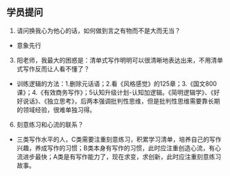 
## 学员提问

1. 请问换我心为他心的话，如何做到言之有物而不是大而无当？
  - 意象先行
3. 阳老师，我最大的困惑是：清单式写作明明可以很清晰地表达出来，不用清单式写作反而让人看不懂了？
  - 训练逻辑的方法：1.删除元话语；2.看《风格感觉》的125章；3.《国文800课》；4.《有效商务写作》；5认知升级计划-认知加逻辑。《简明逻辑学》、《好好说话》、《独立思考》，后两本强调批判性思维，但是批判性思维需要靠长期的领域经验，很难单独习得。
6. 刻意练习和心流的联系？
  - 三类写作水平的人，C类需要注重刻意练习，积累学习清单，培养自己的写作兴趣，养成写作的习惯；B类本身有写作的习惯，此时应注重创造心流，有心流进步最快；A类是有写作能力了，现在求变，求创新，此时应注重刻意练习故事。
